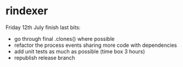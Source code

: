 # rindexer

Friday 12th July finish last bits:
- go through final .clones() where possible
- refactor the process events sharing more code with dependencies
- add unit tests as much as possible (time box 3 hours)
- republish release branch
